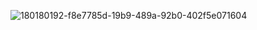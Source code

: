 
![180180192-f8e7785d-19b9-489a-92b0-402f5e071604](https://user-images.githubusercontent.com/97259944/180182897-ddc5a385-39e8-498b-ab54-72212fd3bc3b.png)

